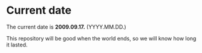 # Current date

The current date is **2009.09.17.** (YYYY.MM.DD.)

This repository will be good when the world ends, so we will know how long it lasted.